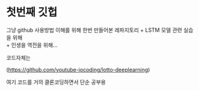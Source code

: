 # 첫번째 깃헙

그냥 github 사용방법 이해를 위해 한번 만들어본 레파지토리
    + LSTM 모델 관련 실습을 위해  
    + 인생을 역전을 위해...  
    
코드자체는 

(https://github.com/youtube-jocoding/lotto-deeplearning)

여기 코드를 거의 클론코딩하면서 단순 공부용
